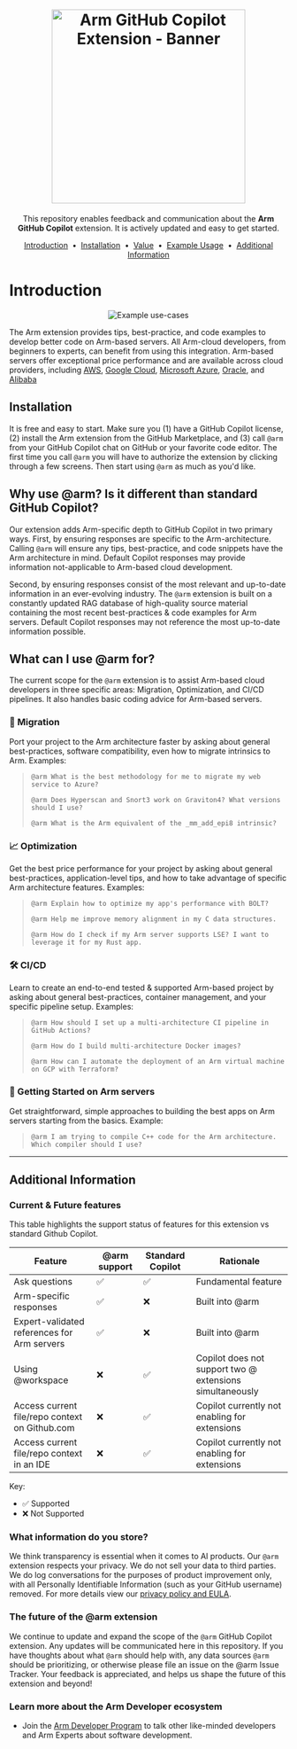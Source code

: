 <h1 align="center">
  <a href="https://github.com/apps/arm">
    <img height=350 alt="Arm GitHub Copilot Extension - Banner" src="https://capsule-render.vercel.app/api?type=waving&height=300&color=0:0091bd,100:002b49&text=Arm%20for%20GitHub%20Copilot&section=header&fontSize=50&fontColor=FFF&animation=fadeIn&stroke=FCFCFC&strokeWidth=1&desc=Designed%20to%20help%20cloud%20software%20developers%20%20%20%20%20%20%20%20%20build%20better%20code%20on%20Arm%20servers,%20faster.&descSize=20"></img></a>
  </a>
</h1>
<p align="center">
  This repository enables feedback and communication about the <strong>Arm GitHub Copilot</strong> extension. It is actively updated and easy to get started.
</p>


<p align="center">
<a href="#introduction">Introduction</a> &nbsp;&bull;&nbsp;
<a href="#installation">Installation</a> &nbsp;&bull;&nbsp;
<a href="#why-use-arm-is-it-different-than-standard-github-copilot">Value</a> &nbsp;&bull;&nbsp;
<a href="#what-can-i-use-arm-for">Example Usage</a> &nbsp;&bull;&nbsp;  
<a href="#additional-information">Additional Information</a>
</p>



# Introduction
<div align="center">
<img src="https://github.com/user-attachments/assets/e53dfccc-492b-4f72-b6c3-e014440f63e4" alt="Example use-cases">
</div>


The Arm extension provides tips, best-practice, and code examples to develop better code on Arm-based servers. All Arm-cloud developers, from beginners to experts, can benefit from using this integration. Arm-based servers offer exceptional price performance and are available across cloud providers, including [AWS](https://aws.amazon.com/ec2/graviton/), [Google Cloud](https://cloud.google.com/compute/docs/instances/arm-on-compute), [Microsoft Azure](https://azure.microsoft.com/en-us/blog/azure-cobalt-100-based-virtual-machines-are-now-generally-available/), [Oracle](https://www.oracle.com/cloud/compute/arm/), and [Alibaba](https://www.alibabacloud.com/product/ecs/g8m)


## Installation
It is free and easy to start. Make sure you (1) have a GitHub Copilot license, (2) install the Arm extension from the GitHub Marketplace, and (3) call `@arm` from your GitHub Copilot chat on GitHub or your favorite code editor. The first time you call `@arm` you will have to authorize the extension by clicking through a few screens. Then start using `@arm` as much as you'd like.

  
## Why use @arm? Is it different than standard GitHub Copilot?
Our extension adds Arm-specific depth to GitHub Copilot in two primary ways. First, by ensuring responses are specific to the Arm-architecture. Calling `@arm` will ensure any tips, best-practice, and code snippets have the Arm architecture in mind. Default Copilot responses may provide information not-applicable to Arm-based cloud development.

Second, by ensuring responses consist of the most relevant and up-to-date information in an ever-evolving industry. The `@arm` extension is built on a constantly updated RAG database of high-quality source material containing the most recent best-practices & code examples for Arm servers. Default Copilot responses may not reference the most up-to-date information possible.


## What can I use @arm for?
The current scope for the `@arm` extension is to assist Arm-based cloud developers in three specific areas: Migration, Optimization, and CI/CD pipelines. It also handles basic coding advice for Arm-based servers.


### 🚚 Migration

Port your project to the Arm architecture faster by asking about general best-practices, software compatibility, even how to migrate intrinsics to Arm. Examples:
>```
>@arm What is the best methodology for me to migrate my web service to Azure?
>```
>```
>@arm Does Hyperscan and Snort3 work on Graviton4? What versions should I use?
>```
>```
>@arm What is the Arm equivalent of the _mm_add_epi8 intrinsic?
>```

### 📈 Optimization
Get the best price performance for your project by asking about general best-practices, application-level tips, and how to take advantage of specific Arm architecture features. Examples:
> ```
> @arm Explain how to optimize my app's performance with BOLT?
> ```
> ```
> @arm Help me improve memory alignment in my C data structures.
> ```
> ```
> @arm How do I check if my Arm server supports LSE? I want to leverage it for my Rust app.
>```

### 🛠️ CI/CD
Learn to create an end-to-end tested & supported Arm-based project by asking about general best-practices, container management, and your specific pipeline setup. Examples:
>```
>@arm How should I set up a multi-architecture CI pipeline in GitHub Actions?
>```
>```
>@arm How do I build multi-architecture Docker images?
>```
>```
>@arm How can I automate the deployment of an Arm virtual machine on GCP with Terraform?
>```

### 🚀 Getting Started on Arm servers
Get straightforward, simple approaches to building the best apps on Arm servers starting from the basics. Example:
>```
>@arm I am trying to compile C++ code for the Arm architecture. Which compiler should I use?
>```


-----

## Additional Information

### Current & Future features
This table highlights the support status of features for this extension vs standard Github Copilot.

| Feature         | @arm support | Standard Copilot | Rationale |
|-----------------|------------|----------------------|-------------|
| Ask questions       | ✅         | ✅ | Fundamental feature |
| Arm-specific responses | ✅ | ❌ | Built into @arm |
| Expert-validated references for Arm servers | ✅ | ❌ | Built into @arm |
| Using @workspace      | ❌ |✅ | Copilot does not support two @ extensions simultaneously |
| Access current file/repo context on Github.com       | ❌         |✅ | Copilot currently not enabling for extensions |
| Access current file/repo context in an IDE        | ❌         | ✅| Copilot currently not enabling for extensions |

Key:
- ✅ Supported
- ❌ Not Supported


### What information do you store?
We think transparency is essential when it comes to AI products. Our `@arm` extension respects your privacy. We do not sell your data to third parties. We do log conversations for the purposes of product improvement only, with all Personally Identifiable Information (such as your GitHub username) removed. For more details view our [privacy policy and EULA](https://developer.arm.com/documentation/PRE-1148/latest/). 


### The future of the @arm extension
We continue to update and expand the scope of the `@arm` GitHub Copilot extension. Any updates will be communicated here in this repository. If you have thoughts about what `@arm` should help with, any data sources `@arm` should be prioritizing, or otherwise please file an issue on the @arm Issue Tracker. Your feedback is appreciated, and helps us shape the future of this extension and beyond!


### Learn more about the Arm Developer ecosystem
- Join the [Arm Developer Program](https://www.arm.com/resources/developer-program) to talk other like-minded developers and Arm Experts about software development.
